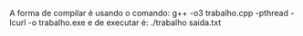 A forma de compilar é usando o comando:
    g++ -o3 trabalho.cpp -pthread -lcurl  -o trabalho.exe
e de executar é:
    ./trabalho saida.txt
